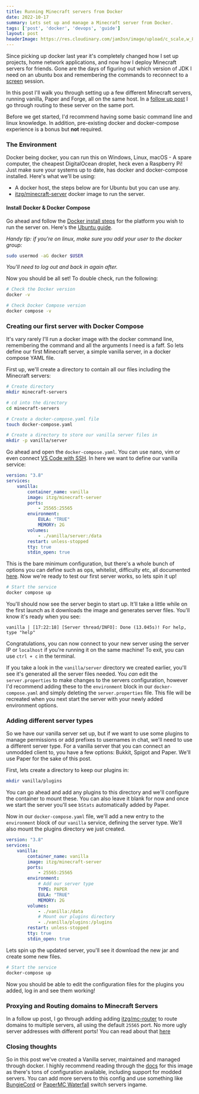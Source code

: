 ```yaml
---
title: Running Minecraft servers from Docker
date: 2022-10-17
summary: Lets set up and manage a Minecraft server from Docker.
tags: ['post', 'docker', 'devops', 'guide']
layout: post
headerImage: https://res.cloudinary.com/jam3sn/image/upload/c_scale,w_800/v1668105698/docker-minecraft.png
---
```


Since picking up docker last year it's completely changed how I set up projects, home network applications, and now how I deploy Minecraft servers for friends. Gone are the days of figuring out which version of JDK I need on an ubuntu box and remembering the commands to reconnect to a [screen](https://help.ubuntu.com/community/Screen) session.

In this post I'll walk you through setting up a few different Minecraft servers, running vanilla, Paper and Forge, all on the same host. In a [follow up post](/blog/routing-minecraft-servers) I go through routing to these server on the same port.

Before we get started, I'd recommend having some basic command line and linux knowledge. In addition, pre-existing docker and docker-compose experience is a bonus but **not** required.

### The Environment

Docker being docker, you can run this on Windows, Linux, macOS - A spare computer, the cheapest DigitalOcean droplet, heck even a Raspberry Pi! Just make sure your systems up to date, has docker and docker-compose installed. Here's what we'll be using:

- A docker host, the steps below are for Ubuntu but you can use any.
- [itzg/minecraft-server](https://hub.docker.com/r/itzg/minecraft-server) docker image to run the server.

#### Install Docker & Docker Compose

Go ahead and follow the [Docker install steps](https://docs.docker.com/engine/install/) for the platform you wish to run the server on. Here's the [Ubuntu guide](https://docs.docker.com/engine/install/ubuntu/).

_Handy tip: if you're on linux, make sure you add your user to the docker group:_
``` bash
sudo usermod -aG docker $USER
```
_You'll need to log out and back in again after._

Now you should be all set! To double check, run the following:
``` bash
# Check the Docker version
docker -v

# Check Docker Compose version
docker compose -v
```

### Creating our first server with Docker Compose

It's vary rarely I'll run a docker image with the docker command line, remembering the command and all the arguments I need is a faff. So lets define our first Minecraft server, a simple vanilla server, in a docker compose YAML file.

First up, we'll create a directory to contain all our files including the Minecraft servers:

``` bash
# Create directory
mkdir minecraft-servers

# cd into the directory
cd minecraft-servers

# Create a docker-compose.yaml file
touch docker-compose.yaml

# Create a directory to store our vanilla server files in
mkdir -p vanilla/server
```

Go ahead and open the `docker-compose.yaml`. You can use nano, vim or even connect [VS Code with SSH](https://code.visualstudio.com/docs/remote/ssh).
In here we want to define our vanilla service:

``` yaml
version: "3.8"
services:
    vanilla:
        container_name: vanilla
        image: itzg/minecraft-server
        ports:
            - 25565:25565
        environment:
            EULA: "TRUE"
            MEMORY: 2G
        volumes:
            - ./vanilla/server:/data
        restart: unless-stopped
        tty: true
        stdin_open: true
```

This is the bare minimum configuration, but there's a whole bunch of options you can define such as ops, whitelist, difficulty etc, all documented [here](https://github.com/itzg/docker-minecraft-server/blob/master/README.md#server-configuration). Now we're ready to test our first server works, so lets spin it up!

``` bash
# Start the service
docker compose up
```

You'll should now see the server begin to start up. It'll take a little while on the first launch as it downloads the image and generates server files. You'll know it's ready when you see:

``` log
vanilla | [17:22:18] [Server thread/INFO]: Done (13.045s)! For help, type "help"
```

Congratulations, you can now connect to your new server using the server IP or `localhost` if you're running it on the same machine! To exit, you can use `ctrl + c` in the terminal.

If you take a look in the `vanilla/server` directory we created earlier, you'll see it's generated all the server files needed. You *can* edit the `server.properties` to make changes to the servers configuration, however I'd recommend adding these to the `environment` block in our `docker-compose.yaml` and simply deleting the `server.properties` file. This file will be recreated when you next start the server with your newly added environment options.



### Adding different server types

So we have our vanilla server set up, but if we want to use some plugins to manage permissions or add prefixes to usernames in chat, we'll need to use a different server type. For a vanilla server that you can connect an unmodded client to, you have a few options: Bukkit, Spigot and Paper. We'll use Paper for the sake of this post.

First, lets create a directory to keep our plugins in:

``` bash
mkdir vanilla/plugins

```

You can go ahead and add any plugins to this directory and we'll configure the container to mount these. You can also leave it blank for now and once we start the server you'll see `bStats` automatically added by Paper.

Now in our `docker-compose.yaml` file, we'll add a new entry to the `environment` block of our `vanilla` service, defining the server type. We'll also mount the plugins directory we just created.

``` yaml
version: "3.8"
services:
    vanilla:
        container_name: vanilla
        image: itzg/minecraft-server
        ports:
            - 25565:25565
        environment:
            # Add our server type
            TYPE: PAPER
            EULA: "TRUE"
            MEMORY: 2G
        volumes:
            - ./vanilla:/data
            # Mount our plugins directory
            - ./vanilla/plugins:/plugins
        restart: unless-stopped
        tty: true
        stdin_open: true
```

Lets spin up the updated server, you'll see it download the new jar and create some new files.

``` bash
# Start the service
docker-compose up
```

Now you should be able to edit the configuration files for the plugins you added, log in and see them working!

### Proxying and Routing domains to Minecraft Servers

In a follow up post, I go through adding adding [itzg/mc-router](https://hub.docker.com/r/itzg/mc-router) to route domains to multiple servers, all using the default `25565` port. No more ugly server addresses with different ports! You can read about that [here](/blog/routing-minecraft-servers)

### Closing thoughts

So in this post we've created a Vanilla server, maintained and managed through docker. I highly recommend reading through the [docs](https://github.com/itzg/docker-minecraft-server) for this image as there's tons of configuration available, including support for modded servers. You can add more servers to this config and use something like [BungieCord](https://github.com/SpigotMC/BungeeCord) or [PaperMC Waterfall](https://github.com/PaperMC/Waterfall) switch servers ingame.